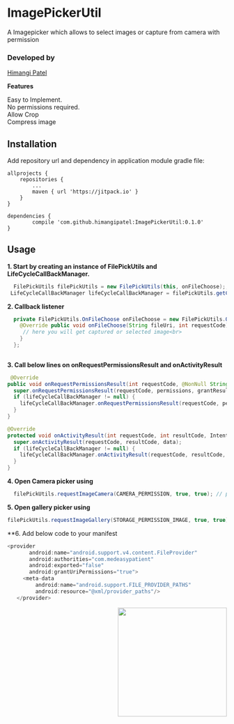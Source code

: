 # ImagePickerUtil
A Imagepicker which allows to select images or capture from camera with permission


### Developed by
[Himangi Patel](https://www.github.com/himangipatel)


**Features**

Easy to Implement. <br>
No permissions required.  <br>
Allow Crop <br>
Compress image <br>

## Installation

Add repository url and dependency in application module gradle file:

	allprojects {
		repositories {
			...
			maven { url 'https://jitpack.io' }
		}
	}
  
  	dependencies {
	        compile 'com.github.himangipatel:ImagePickerUtil:0.1.0'
	}

## Usage

**1. Start by creating an instance of FilePickUtils and LifeCycleCallBackManager.**

```java
  FilePickUtils filePickUtils = new FilePickUtils(this, onFileChoose);;
 LifeCycleCallBackManager lifeCycleCallBackManager = filePickUtils.getCallBackManager();
 ```


**2. Callback listener**<br>

```java
  private FilePickUtils.OnFileChoose onFileChoose = new FilePickUtils.OnFileChoose() {
    @Override public void onFileChoose(String fileUri, int requestCode) {
     // here you will get captured or selected image<br>
    }
  };
  
  ```
  
**3. Call below lines on onRequestPermissionsResult and onActivityResult**<br>
  
  ```java
   @Override
  public void onRequestPermissionsResult(int requestCode, @NonNull String[] permissions, @NonNull int[] grantResults) {
    super.onRequestPermissionsResult(requestCode, permissions, grantResults);
    if (lifeCycleCallBackManager != null) {
      lifeCycleCallBackManager.onRequestPermissionsResult(requestCode, permissions, grantResults);
    }
  }

  @Override
  protected void onActivityResult(int requestCode, int resultCode, Intent data) {
    super.onActivityResult(requestCode, resultCode, data);
    if (lifeCycleCallBackManager != null) {
      lifeCycleCallBackManager.onActivityResult(requestCode, resultCode, data);
    }
  }
 ```
 
  **4. Open Camera picker using** <br>

```java
  filePickUtils.requestImageCamera(CAMERA_PERMISSION, true, true); // pass false if you dont want to allow image crope
 ```
  **5. Open gallery picker using** <br>
  ```java
 filePickUtils.requestImageGallery(STORAGE_PERMISSION_IMAGE, true, true);
 ```
 
 **6. Add below code to your manifest <br>
 
 ```java
 <provider
        android:name="android.support.v4.content.FileProvider"
        android:authorities="com.medeasypatient"
        android:exported="false"
        android:grantUriPermissions="true">
      <meta-data
          android:name="android.support.FILE_PROVIDER_PATHS"
          android:resource="@xml/provider_paths"/>
    </provider>
 ```
  

 <p align="end">
  <img src="https://img.shields.io/badge/Android%20Arsenal-ImagePickerUtil-green.svg?style=flat" width="250"/>
</p>
